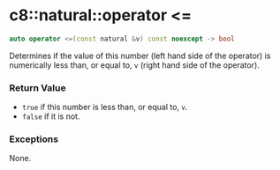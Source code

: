 # c8::natural::operator &lt;= #

```cpp
auto operator <=(const natural &v) const noexcept -> bool
```

Determines if the value of this number (left hand side of the operator) is numerically less than, or equal to, `v` (right hand side of the operator).

### Return Value ###

* `true` if this number is less than, or equal to, `v`.
* `false` if it is not.

### Exceptions ###

None.

